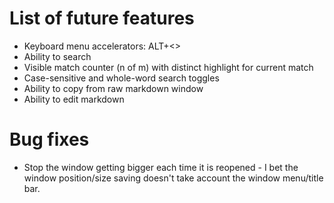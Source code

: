 # List of future features
- Keyboard menu accelerators: ALT+<>
- Ability to search
- Visible match counter (n of m) with distinct highlight for current match
- Case-sensitive and whole-word search toggles
- Ability to copy from raw markdown window
- Ability to edit markdown

# Bug fixes
- Stop the window getting bigger each time it is reopened - I bet the window position/size saving doesn't take account the window menu/title bar.
